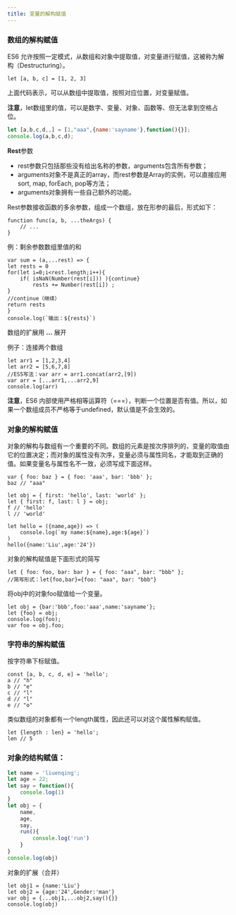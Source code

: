 ```yaml
---
title: 变量的解构赋值
---
```


### 数组的解构赋值

ES6 允许按照一定模式，从数组和对象中提取值，对变量进行赋值，这被称为解构（Destructuring）。

```
let [a, b, c] = [1, 2, 3]
```

上面代码表示，可以从数组中提取值，按照对应位置，对变量赋值。

**注意**，let数组里的值，可以是数字、变量、对象、函数等、但无法拿到空格占位。

```js
let [a,b,c,d,,] = [1,"aaa",{name:'sayname'},function(){}];
console.log(a,b,c,d);
```
**Rest**参数

 - rest参数只包括那些没有给出名称的参数，arguments包含所有参数；
 - arguments对象不是真正的array，而rest参数是Array的实例，可以直接应用sort, map, forEach, pop等方法；
 - arguments对象拥有一些自己额外的功能。

Rest参数接收函数的多余参数，组成一个数组，放在形参的最后，形式如下：
```
function func(a, b, ...theArgs) {
    // ...
}
```

例：剩余参数数组里值的和

```
var sum = (a,...rest) => {
let rests = 0
for(let i=0;i<rest.length;i++){
    if( isNaN(Number(rest[i])) ){continue}
        rests += Number(rest[i]) ;        
}
//continue（继续）
return rests
}
console.log(`输出：${rests}`)
```

数组的扩展用 **...** 展开

例子：连接两个数组

```
let arr1 = [1,2,3,4]
let arr2 = [5,6,7,8]
//ES5写法：var arr = arr1.concat(arr2,[9])
var arr = [...arr1,...arr2,9]
console.log(arr)
```

**注意**，ES6 内部使用严格相等运算符（===），判断一个位置是否有值。所以，如果一个数组成员不严格等于undefined，默认值是不会生效的。

### 对象的解构赋值

对象的解构与数组有一个重要的不同。数组的元素是按次序排列的，变量的取值由它的位置决定；而对象的属性没有次序，变量必须与属性同名，才能取到正确的值。如果变量名与属性名不一致，必须写成下面这样。

```
var { foo: baz } = { foo: 'aaa', bar: 'bbb' };
baz // "aaa"

let obj = { first: 'hello', last: 'world' };
let { first: f, last: l } = obj;
f // 'hello'
l // 'world'
```

```
let hello = ({name,age}) => (
	console.log(`my name:${name},age:${age}`)
)
hello({name:'Liu',age:'24'})
```

对象的解构赋值是下面形式的简写

```
let { foo: foo, bar: bar } = { foo: "aaa", bar: "bbb" };
//简写形式：let{foo,bar}={foo: "aaa", bar: "bbb"}
```

将obj中的对象foo赋值给一个变量。

```
let obj = {bar:'bbb',foo:'aaa',name:'sayname'};
let {foo} = obj;
console.log(foo);
var foo = obj.foo;
```

### 字符串的解构赋值

按字符串下标赋值。

```
const [a, b, c, d, e] = 'hello';
a // "h"
b // "e"
c // "l"
d // "l"
e // "o"
```

类似数组的对象都有一个length属性，因此还可以对这个属性解构赋值。

```
let {length : len} = 'hello';
len // 5
```

### 对象的结构赋值：	


```js
let name = 'liuenqing';
let age = 22;
let say = function(){
	console.log(1)
}
let obj = {
	name,
	age,
	say,
	run(){
		console.log('run')
	}
}
console.log(obj)
```
对象的扩展（合并）
```
let obj1 = {name:'Liu'}
let obj2 = {age:'24',Gender:'man'}
var obj = {...obj1,...obj2,say(){}}
console.log(obj)
```
